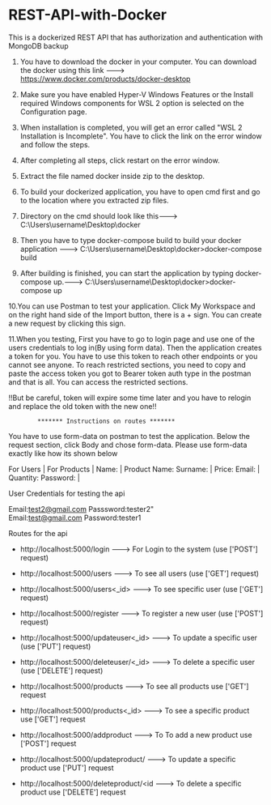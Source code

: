 # REST-API-with-Docker
This is a dockerized REST API that has authorization and authentication with MongoDB backup 


1. You have to download the docker in your computer. You can  download the docker using this link ---> https://www.docker.com/products/docker-desktop 

2. Make sure you have enabled Hyper-V Windows Features or the Install required Windows components for WSL 2 option is selected on the Configuration page.

3. When installation is completed, you will get an error called "WSL 2 Installation is Incomplete". You have to click the link on the error window and follow the steps. 

4. After completing all steps, click restart on the error window.

5. Extract the file named docker inside zip to the desktop.

6. To build your dockerized application, you have to open cmd first and go to the location where you extracted zip files.

7. Directory on the cmd should look like this---> C:\Users\username\Desktop\docker

8. Then you have to type docker-compose build to build your docker application ---> C:\Users\username\Desktop\docker>docker-compose build

9. After building is finished, you can start the application by typing docker-compose up.---> C:\Users\username\Desktop\docker>docker-compose up

10.You can use Postman to test your application. Click My Workspace and on the right hand side of the Import button, there is a + sign. You can create a new request by clicking this sign.

11.When you testing, First you have to go to login page and use one of the users credentials to log in(By using form data). Then the application creates a token for you. 
   You have to use this token to reach other endpoints or you cannot see anyone. To reach restricted sections, you need to copy and paste the access token you got to Bearer token auth type in the postman and that is all. 
   You can access the restricted sections. 

					
!!But be careful, token will expire some time later and you have to relogin and replace the old token with the new one!!


		    ******* Instructions on routes *******

You have to use form-data on postman to test the application.
Below the request section, click Body and chose form-data.
Please use form-data exactly like how its shown below

For Users	|	For Products
		|
Name:		|	Product Name:
Surname:	|	Price:
Email:		|	Quantity:
Password:	|

User Credentials for testing the api

Email:test2@gmail.com	Passsword:tester2"					
Email:test@gmail.com		Password:tester1

Routes for the api

* http://localhost:5000/login ---> For Login to the system (use ['POST'] request)
* http://localhost:5000/users ---> To see all users (use ['GET'] request)
*  http://localhost:5000/users<_id> ---> To see specific user (use ['GET'] request)
* http://localhost:5000/register ---> To register a new user (use ['POST'] request)
* http://localhost:5000/updateuser<_id> ---> To update a specific user (use ['PUT'] request)
* http://localhost:5000/deleteuser/<_id> ---> To delete a specific user (use ['DELETE'] request)


* http://localhost:5000/products            ---> To see all products 			use ['GET'] request
* http://localhost:5000/products<_id>       ---> To see a specific product 		use ['GET'] request
* http://localhost:5000/addproduct          ---> To To add a new product 		use ['POST'] request
* http://localhost:5000/updateproduct/<id>  ---> To update a specific product 		use ['PUT'] request
* http://localhost:5000/deleteproduct/<id   ---> To delete a specific product 		use ['DELETE'] request
